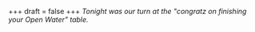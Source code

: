 
+++
draft = false
+++
_Tonight was our turn at the "congratz on finishing your Open Water" table._
